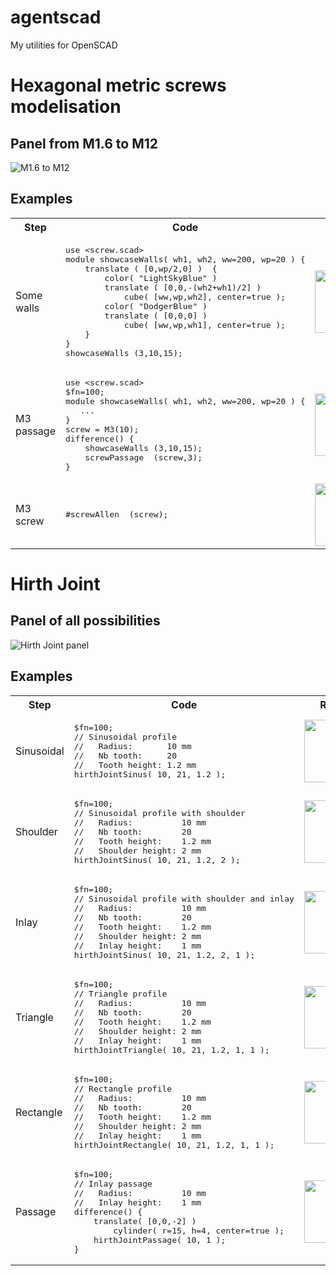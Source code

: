 # agentscad
My utilities for OpenSCAD

# Hexagonal metric screws modelisation

## Panel from M1.6 to M12

![M1.6 to M12](https://github.com/GillesBouissac/agentscad/blob/master/img/screw-panel.png)

## Examples

<table>
<tr>
<th>Step</th>
<th>Code</th>
<th>Result</th>
</tr>
<tr>
<td>Some walls</td>
<td><pre>
use &lt;screw.scad&gt;
module showcaseWalls( wh1, wh2, ww=200, wp=20 ) {
    translate ( [0,wp/2,0] )  {
        color( "LightSkyBlue" )
        translate ( [0,0,-(wh2+wh1)/2] )
            cube( [ww,wp,wh2], center=true );
        color( "DodgerBlue" )
        translate ( [0,0,0] )
            cube( [ww,wp,wh1], center=true );
    }
}
showcaseWalls (3,10,15);
</pre></td>
<td><img src="https://github.com/GillesBouissac/agentscad/blob/master/img/screw-block.png" width="100"/></td>
</tr>
<tr>
<td>M3 passage</td>
<td><pre>
use &lt;screw.scad&gt;
$fn=100;
module showcaseWalls( wh1, wh2, ww=200, wp=20 ) {
   ...
}
screw = M3(10);
difference() {
    showcaseWalls (3,10,15);
    screwPassage  (screw,3);
}
</pre></td>
<td><img src="https://github.com/GillesBouissac/agentscad/blob/master/img/screw-passage.png" width="100"/></td>
</tr>
<tr>
<td>M3  screw</td>
<td><pre>
#screwAllen  (screw);
</pre></td>
<td><img src="https://github.com/GillesBouissac/agentscad/blob/master/img/screw-in-place.png" width="100"/></td>
</tr>
</table>

# Hirth Joint

## Panel of all possibilities

![Hirth Joint panel](https://github.com/GillesBouissac/agentscad/blob/master/img/hirthJoint.png)

## Examples

<table>
<tr>
<th>Step</th>
<th>Code</th>
<th>Result</th>
</tr>
<tr>
<td>Sinusoidal</td>
<td><pre>
$fn=100;
// Sinusoidal profile
//   Radius:       10 mm
//   Nb tooth:     20
//   Tooth height: 1.2 mm
hirthJointSinus( 10, 21, 1.2 );
</pre></td>
<td><img src="https://github.com/GillesBouissac/agentscad/blob/master/img/hirthJointSinus.png" width="100"/></td>
</tr>
<tr>
<td>Shoulder</td>
<td><pre>
$fn=100;
// Sinusoidal profile with shoulder
//   Radius:          10 mm
//   Nb tooth:        20
//   Tooth height:    1.2 mm
//   Shoulder height: 2 mm
hirthJointSinus( 10, 21, 1.2, 2 );
</pre></td>
<td><img src="https://github.com/GillesBouissac/agentscad/blob/master/img/hirthJointShoulder.png" width="100"/></td>
</tr>
<tr>
<td>Inlay</td>
<td><pre>
$fn=100;
// Sinusoidal profile with shoulder and inlay
//   Radius:          10 mm
//   Nb tooth:        20
//   Tooth height:    1.2 mm
//   Shoulder height: 2 mm
//   Inlay height:    1 mm
hirthJointSinus( 10, 21, 1.2, 2, 1 );
</pre></td>
<td><img src="https://github.com/GillesBouissac/agentscad/blob/master/img/hirthJointInlay.png" width="100"/></td>
</tr>
<tr>
<td>Triangle</td>
<td><pre>
$fn=100;
// Triangle profile
//   Radius:          10 mm
//   Nb tooth:        20
//   Tooth height:    1.2 mm
//   Shoulder height: 2 mm
//   Inlay height:    1 mm
hirthJointTriangle( 10, 21, 1.2, 1, 1 );
</pre></td>
<td><img src="https://github.com/GillesBouissac/agentscad/blob/master/img/hirthJointTriangle.png" width="100"/></td>
</tr>
<tr>
<td>Rectangle</td>
<td><pre>
$fn=100;
// Rectangle profile
//   Radius:          10 mm
//   Nb tooth:        20
//   Tooth height:    1.2 mm
//   Shoulder height: 2 mm
//   Inlay height:    1 mm
hirthJointRectangle( 10, 21, 1.2, 1, 1 );
</pre></td>
<td><img src="https://github.com/GillesBouissac/agentscad/blob/master/img/hirthJointRectangle.png" width="100"/></td>
</tr>
<tr>
<td>Passage</td>
<td><pre>
$fn=100;
// Inlay passage
//   Radius:          10 mm
//   Inlay height:    1 mm
difference() {
    translate( [0,0,-2] )
        cylinder( r=15, h=4, center=true );
    hirthJointPassage( 10, 1 );
}
</pre></td>
<td><img src="https://github.com/GillesBouissac/agentscad/blob/master/img/hirthJointPassage.png" width="100"/></td>
</tr>
</table>

